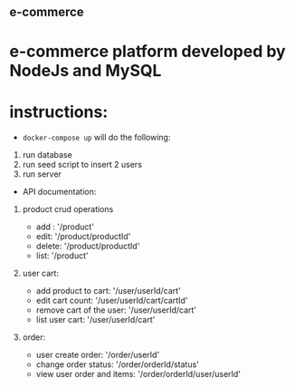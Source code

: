 ## e-commerce
# e-commerce platform developed by NodeJs and MySQL 

# instructions:

- `docker-compose up` will do the following:
1. run database
2. run seed script to insert 2 users
3. run server

- API documentation:

1. product crud operations
    - add : '/product'
    - edit: '/product/productId'
    - delete: '/product/productId'
    - list: '/product'

2. user cart:
    - add product to cart: '/user/userId/cart'
    - edit cart count: '/user/userId/cart/cartId'
    - remove cart of the user: '/user/userId/cart'
    - list user cart: '/user/userId/cart'

3. order:
    - user create order: '/order/userId'
    - change order status: '/order/orderId/status'  
    - view user order and items: '/order/orderId/user/userId'
